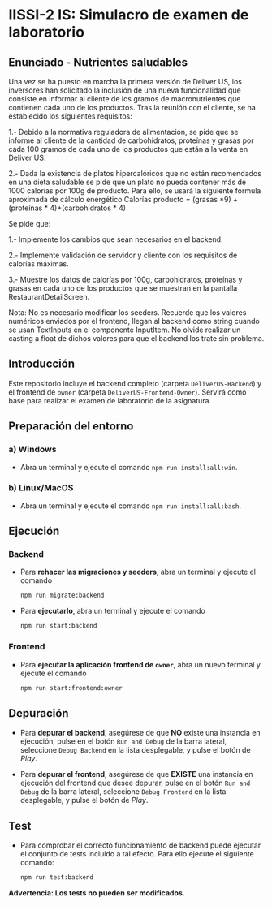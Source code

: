 # IISSI-2 IS: Simulacro de examen de laboratorio

## Enunciado - Nutrientes saludables
Una vez se ha puesto en marcha la primera versión de Deliver US, los inversores han solicitado la inclusión de una nueva funcionalidad que consiste en informar al cliente de los gramos de macronutrientes que contienen cada uno de los productos. Tras la reunión con el cliente, se ha establecido los siguientes requisitos:

1.- Debido a la normativa reguladora de alimentación, se pide que se informe al cliente de la cantidad de carbohidratos, proteínas y grasas por cada 100 gramos de cada uno de los productos que están a la venta en Deliver US.

2.- Dada la existencia de platos hipercalóricos que no están recomendados en una dieta saludable se pide que un plato no pueda contener más de 1000 calorías por 100g de producto. Para ello, se usará la siguiente formula aproximada de cálculo energético
Calorías producto = (grasas *9) + (proteínas * 4)+(carbohidratos * 4)

Se pide que:

1.- Implemente los cambios que sean necesarios en el backend.

2.- Implemente validación de servidor y cliente con los requisitos de calorías máximas.

3.- Muestre los datos de calorías por 100g, carbohidratos, proteínas y grasas en cada uno de los productos que se muestran en la pantalla RestaurantDetailScreen.

Nota: No es necesario modificar los seeders. Recuerde que los valores numéricos enviados por el frontend, llegan al backend como string cuando se usan TextInputs en el componente InputItem. No olvide realizar un casting a float de dichos valores para que el backend los trate sin problema.

## Introducción

Este repositorio incluye el backend completo (carpeta `DeliverUS-Backend`) y el frontend de `owner` (carpeta `DeliverUS-Frontend-Owner`). Servirá como base para realizar el examen de laboratorio de la asignatura.

## Preparación del entorno

### a) Windows

* Abra un terminal y ejecute el comando `npm run install:all:win`.

### b) Linux/MacOS

* Abra un terminal y ejecute el comando `npm run install:all:bash`.

## Ejecución

### Backend

* Para **rehacer las migraciones y seeders**, abra un terminal y ejecute el comando

    ```Bash
    npm run migrate:backend
    ```

* Para **ejecutarlo**, abra un terminal y ejecute el comando

    ```Bash
    npm run start:backend
    ```

### Frontend

* Para **ejecutar la aplicación frontend de `owner`**, abra un nuevo terminal y ejecute el comando

    ```Bash
    npm run start:frontend:owner
    ```

## Depuración

* Para **depurar el backend**, asegúrese de que **NO** existe una instancia en ejecución, pulse en el botón `Run and Debug` de la barra lateral, seleccione `Debug Backend` en la lista desplegable, y pulse el botón de *Play*.

* Para **depurar el frontend**, asegúrese de que **EXISTE** una instancia en ejecución del frontend que desee depurar, pulse en el botón `Run and Debug` de la barra lateral, seleccione `Debug Frontend` en la lista desplegable, y pulse el botón de *Play*.

## Test

* Para comprobar el correcto funcionamiento de backend puede ejecutar el conjunto de tests incluido a tal efecto. Para ello ejecute el siguiente comando:

    ```Bash
    npm run test:backend
    ```
**Advertencia: Los tests no pueden ser modificados.**
